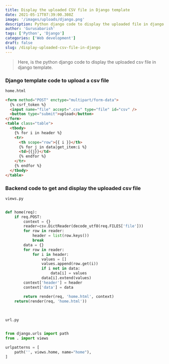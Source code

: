 ```yaml
---
title: Display the uploaded CSV file in Django template
date: 2021-05-17T07:39:00.308Z
image: '/images/uploads/django.png'
description: Python django code to display the uploaded file in django template
author: 'Gurusabarish'
tags: ['Python', 'Django']
categories: ['Web development']
draft: false
slug: /display-uploaded-csv-file-in-django
---
```


> Here, is the python django code to display the uploaded csv file in django template.

### Django template code to upload a csv file

```html
home.html

<form method="POST" enctype="multipart/form-data">
  {% csrf_token %}
  <input name="file" accept=".csv" type="file" id="csv" />
  <button type="submit">upload</button>
</form>
<table class="table">
  <tbody>
    {% for i in header %}
    <tr>
      <th scope="row">{{ i }}</th>
      {% for j in data|get_item:i %}
      <td>{{j}}</td>
      {% endfor %}
    </tr>
    {% endfor %}
  </tbody>
</table>
```

### Backend code to get and display the uploaded csv file

```python
views.py


def home(req):
    if req.POST:
        context = {}
        reader=csv.DictReader(decode_utf8(req.FILES['file']))
        for row in reader:
            header = list(row.keys())
            break
        data = {}
        for row in reader:
            for i in header:
                values = []
                values.append(row.get(i))
                if i not in data:
                    data[i] = values
                data[i].extend(values)
        context['header'] = header
        context['data'] = data

        return render(req, 'home.html', context)
    return(render(req, 'home.html'))
```

<br>

```python
url.py


from django.urls import path
from . import views

urlpatterns = [
    path('', views.home, name="home"),
]
```
